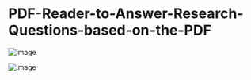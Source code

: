 # PDF-Reader-to-Answer-Research-Questions-based-on-the-PDF


![image](https://github.com/user-attachments/assets/198066a8-da0c-4cf8-bf5f-51f66256a404)


![image](https://github.com/user-attachments/assets/b7329f9a-2daa-4354-bca8-87ff7f4880e3)
